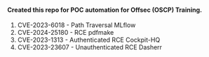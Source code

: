 

#### Created this repo for POC automation for Offsec (OSCP) Training.

1. CVE-2023-6018 - Path Traversal MLflow 
2. CVE-2024-25180 - RCE pdfmake
3. CVE-2023-1313 - Authenticated RCE Cockpit-HQ
4. CVE-2023-23607 - Unauthenticated RCE Dasherr

